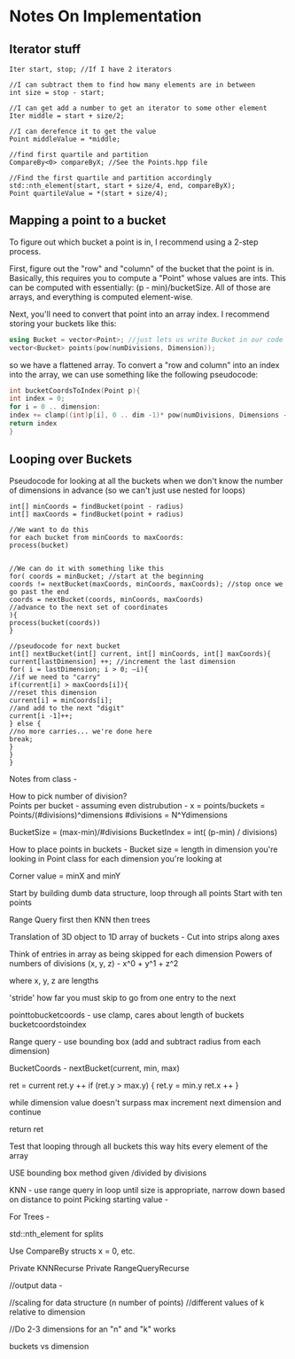 # Notes On Implementation

## Iterator stuff
```
Iter start, stop; //If I have 2 iterators

//I can subtract them to find how many elements are in between
int size = stop - start; 

//I can get add a number to get an iterator to some other element
Iter middle = start + size/2;

//I can derefence it to get the value
Point middleValue = *middle;

//find first quartile and partition
CompareBy<0> compareByX; //See the Points.hpp file

//Find the first quartile and partition accordingly
std::nth_element(start, start + size/4, end, compareByX);
Point quartileValue = *(start + size/4);
```

## Mapping a point to a bucket

To figure out which bucket a point is in, I recommend using a 2-step process.

First, figure out the "row" and "column" of the bucket that the point is in.  Basically, this requires you to compute a "Point" whose values are ints.  This can be computed with essentially:  (p - min)/bucketSize.  All of those are arrays, and everything is computed element-wise.

Next, you'll need to convert that point into an array index.  I recommend storing your buckets like this:

```C++
using Bucket = vector<Point>; //just lets us write Bucket in our code
vector<Bucket> points(pow(numDivisions, Dimension));
```

so we have a flattened array.  To convert a "row and column" into an index into the array, we can use something like the following pseudocode:

```C++
int bucketCoordsToIndex(Point p){
int index = 0;
for i = 0 .. dimension:
index += clamp((int)p[i], 0 .. dim -1)* pow(numDivisions, Dimensions - i - 1);
return index 
}
```

## Looping over Buckets

Pseudocode for looking at all the buckets when we don't know the number of dimensions in advance (so we can't just use nested for loops)

```
int[] minCoords = findBucket(point - radius)
int[] maxCoords = findBucket(point + radius)

//We want to do this
for each bucket from minCoords to maxCoords:
process(bucket)


//We can do it with something like this
for( coords = minBucket; //start at the beginning
coords != nextBucket(maxCoords, minCoords, maxCoords); //stop once we go past the end
coords = nextBucket(coords, minCoords, maxCoords)  
//advance to the next set of coordinates
){
process(bucket(coords))
}

//pseudocode for next bucket
int[] nextBucket(int[] current, int[] minCoords, int[] maxCoords){
current[lastDimension] ++; //increment the last dimension
for( i = lastDimension; i > 0; —i){
//if we need to "carry"
if(current[i] > maxCoords[i]){
//reset this dimension
current[i] = minCoords[i];
//and add to the next "digit"
current[i -1]++;
} else {
//no more carries... we're done here
break;
}
}
}
```

Notes from class -

How to pick number of division?    
Points per bucket - assuming even distrubution - x = points/buckets
    = Points/(#divisions)^dimensions
    #divisions = N^Ydimensions

BucketSize = (max-min)/#divisions
BucketIndex = int( (p-min) / divisions)
    
    
How to place points in buckets -
    Bucket size = length in dimension you're looking in
        Point class for each dimension you're looking at
        
Corner value = minX and minY


Start by building dumb data structure, loop through all points
    Start with ten points
    
Range Query first then KNN then trees






Translation of 3D object to 1D array of buckets -
Cut into strips along axes

Think of entries in array as being skipped for each dimension
Powers of numbers of divisions (x, y, z) - x^0 + y^1 + z^2

where x, y, z are lengths

'stride' how far you must skip to go from one entry to the next


pointtobucketcoords - use clamp, cares about length of buckets
bucketcoordstoindex 


Range query - use bounding box (add and subtract radius from each dimension)

BucketCoords - nextBucket(current, min, max)

ret = current
ret.y ++
if (ret.y > max.y) {
ret.y = min.y
ret.x ++
}

while dimension value doesn't surpass max increment next dimension and continue

return ret


Test that looping through all buckets this way hits every element of the array

USE bounding box method given /divided by divisions


KNN - use range query in loop until size is appropriate, narrow down based on distance to point
Picking starting value - 





For Trees -

std::nth_element for splits

Use CompareBy<DIM> structs
    x = 0,
    etc.


Private KNNRecurse
Private RangeQueryRecurse


//output data -

//scaling for data structure (n number of points)
//different values of k relative to dimension

//Do 2-3 dimensions for an "n" and "k" works

buckets vs dimension
